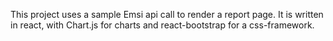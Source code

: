 This project uses a sample Emsi api call to render a report page. It is written in react, with Chart.js for charts and react-bootstrap for a css-framework.
